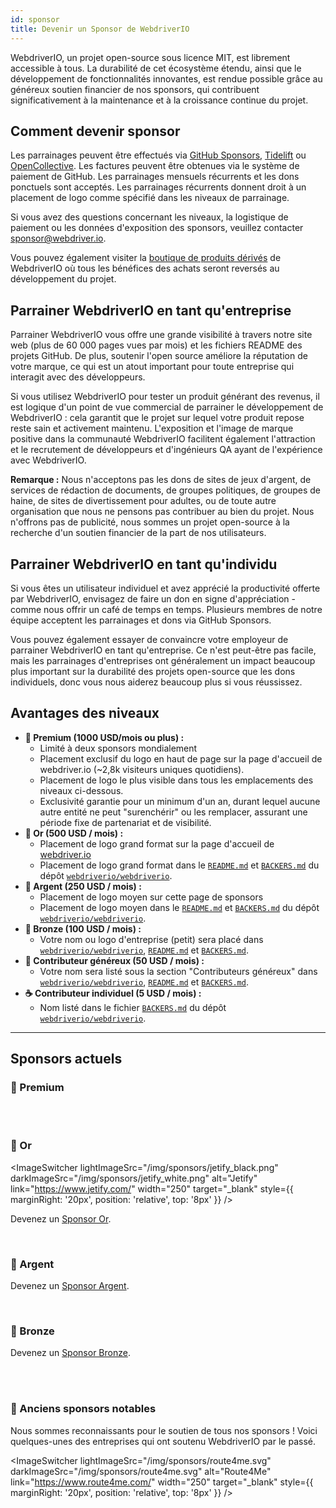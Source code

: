 ```yaml
---
id: sponsor
title: Devenir un Sponsor de WebdriverIO
---
```


WebdriverIO, un projet open-source sous licence MIT, est librement accessible à tous. La durabilité de cet écosystème étendu, ainsi que le développement de fonctionnalités innovantes, est rendue possible grâce au généreux soutien financier de nos sponsors, qui contribuent significativement à la maintenance et à la croissance continue du projet.

## Comment devenir sponsor​
Les parrainages peuvent être effectués via [GitHub Sponsors](https://github.com/sponsors/webdriverio), [Tidelift](enterprise) ou [OpenCollective](https://opencollective.com/webdriverio). Les factures peuvent être obtenues via le système de paiement de GitHub. Les parrainages mensuels récurrents et les dons ponctuels sont acceptés. Les parrainages récurrents donnent droit à un placement de logo comme spécifié dans les niveaux de parrainage.

Si vous avez des questions concernant les niveaux, la logistique de paiement ou les données d'exposition des sponsors, veuillez contacter [sponsor@webdriver.io](mailto:sponsor@webdriver.io).

Vous pouvez également visiter la [boutique de produits dérivés](https://shop.webdriver.io/) de WebdriverIO où tous les bénéfices des achats seront reversés au développement du projet.

## Parrainer WebdriverIO en tant qu'entreprise​
Parrainer WebdriverIO vous offre une grande visibilité à travers notre site web (plus de 60 000 pages vues par mois) et les fichiers README des projets GitHub. De plus, soutenir l'open source améliore la réputation de votre marque, ce qui est un atout important pour toute entreprise qui interagit avec des développeurs.

Si vous utilisez WebdriverIO pour tester un produit générant des revenus, il est logique d'un point de vue commercial de parrainer le développement de WebdriverIO : cela garantit que le projet sur lequel votre produit repose reste sain et activement maintenu. L'exposition et l'image de marque positive dans la communauté WebdriverIO facilitent également l'attraction et le recrutement de développeurs et d'ingénieurs QA ayant de l'expérience avec WebdriverIO.

__Remarque :__ Nous n'acceptons pas les dons de sites de jeux d'argent, de services de rédaction de documents, de groupes politiques, de groupes de haine, de sites de divertissement pour adultes, ou de toute autre organisation que nous ne pensons pas contribuer au bien du projet. Nous n'offrons pas de publicité, nous sommes un projet open-source à la recherche d'un soutien financier de la part de nos utilisateurs.

## Parrainer WebdriverIO en tant qu'individu​
Si vous êtes un utilisateur individuel et avez apprécié la productivité offerte par WebdriverIO, envisagez de faire un don en signe d'appréciation - comme nous offrir un café de temps en temps. Plusieurs membres de notre équipe acceptent les parrainages et dons via GitHub Sponsors.

Vous pouvez également essayer de convaincre votre employeur de parrainer WebdriverIO en tant qu'entreprise. Ce n'est peut-être pas facile, mais les parrainages d'entreprises ont généralement un impact beaucoup plus important sur la durabilité des projets open-source que les dons individuels, donc vous nous aiderez beaucoup plus si vous réussissez.

## Avantages des niveaux​

- __💎 Premium (1000 USD/mois ou plus) :__
  - Limité à deux sponsors mondialement
  - Placement exclusif du logo en haut de page sur la page d'accueil de webdriver.io (~2,8k visiteurs uniques quotidiens).
  - Placement de logo le plus visible dans tous les emplacements des niveaux ci-dessous.
  - Exclusivité garantie pour un minimum d'un an, durant lequel aucune autre entité ne peut "surenchérir" ou les remplacer, assurant une période fixe de partenariat et de visibilité.
- __🥇 Or (500 USD / mois) :__
  - Placement de logo grand format sur la page d'accueil de [webdriver.io](https://webdriver.io/)
  - Placement de logo grand format dans le [`README.md`](https://github.com/webdriverio/webdriverio/blob/main/README.md) et [`BACKERS.md`](https://github.com/webdriverio/webdriverio/blob/main/BACKERS.md) du dépôt [`webdriverio/webdriverio`](https://github.com/webdriverio/webdriverio).
- __🥈 Argent (250 USD / mois) :__
  - Placement de logo moyen sur cette page de sponsors
  - Placement de logo moyen dans le [`README.md`](https://github.com/webdriverio/webdriverio/blob/main/README.md) et [`BACKERS.md`](https://github.com/webdriverio/webdriverio/blob/main/BACKERS.md) du dépôt [`webdriverio/webdriverio`](https://github.com/webdriverio/webdriverio).
- __🥉 Bronze (100 USD / mois) :__
  - Votre nom ou logo d'entreprise (petit) sera placé dans [`webdriverio/webdriverio`](https://github.com/webdriverio/webdriverio), [`README.md`](https://github.com/webdriverio/webdriverio/blob/main/README.md) et [`BACKERS.md`](https://github.com/webdriverio/webdriverio/blob/main/BACKERS.md).
- __🍺 Contributeur généreux (50 USD / mois) :__
  - Votre nom sera listé sous la section "Contributeurs généreux" dans [`webdriverio/webdriverio`](https://github.com/webdriverio/webdriverio), [`README.md`](https://github.com/webdriverio/webdriverio/blob/main/README.md) et [`BACKERS.md`](https://github.com/webdriverio/webdriverio/blob/main/BACKERS.md).
- __☕️ Contributeur individuel (5 USD / mois) :__
  - Nom listé dans le fichier [`BACKERS.md`](https://github.com/webdriverio/webdriverio/blob/main/BACKERS.md) du dépôt [`webdriverio/webdriverio`](https://github.com/webdriverio/webdriverio).

---

## Sponsors actuels

### 💎 Premium

<ImageSwitcher
    lightImageSrc="/img/sponsors/browserstack_black.svg"
    darkImageSrc="/img/sponsors/browserstack_white.svg"
    alt="BrowserStack"
    target="_blank"
    link="https://www.browserstack.com/automation-webdriverio"
/>

<br />
<br />

### 🥇 Or

<ImageSwitcher
    lightImageSrc="/img/sponsors/jetify_black.png"
    darkImageSrc="/img/sponsors/jetify_white.png"
    alt="Jetify"
    link="https://www.jetify.com/"
    width="250"
    target="_blank"
    style={{ marginRight: '20px', position: 'relative', top: '8px' }}
/>

<ImageSwitcher
    lightImageSrc="/img/sponsors/lambdatest_black.svg"
    darkImageSrc="/img/sponsors/lambdatest_white.svg"
    alt="Lambdatest"
    target="_blank"
    link="https://www.lambdatest.com/"
    width="250"
/>

Devenez un [Sponsor Or](https://opencollective.com/webdriverio/contribute/gold-sponsor-26921/checkout?interval=month&amount=500&contributeAs=me).

<br />

### 🥈 Argent

<ImageSwitcher
    lightImageSrc="/img/sponsors/testingbot.svg"
    darkImageSrc="/img/sponsors/testingbot.svg"
    alt="TestingBot"
    link="https://testingbot.com/"
    width="150"
    target="_blank"
/>

Devenez un [Sponsor Argent](https://opencollective.com/webdriverio/contribute/silver-sponsor-69223/checkout?interval=month&amount=250&contributeAs=me).

<br />

### 🥉 Bronze

<ImageSwitcher
    lightImageSrc="/img/sponsors/eslint_black.svg"
    darkImageSrc="/img/sponsors/eslint_white.svg"
    alt="Eslint"
    target="_blank"
    link="https://eslint.org/"
    width="150"
/>

<ImageSwitcher
    lightImageSrc="/img/sponsors/gridlastic.png"
    darkImageSrc="/img/sponsors/gridlastic.png"
    alt="Gridlastic"
    target="_blank"
    link="https://www.gridlastic.com/webdriverio.html"
    width="150"
/>

Devenez un [Sponsor Bronze](https://opencollective.com/webdriverio/contribute/bronze-sponsor-69224/checkout?interval=month&amount=100&contributeAs=me).

<br />
<br />

### 🙇 Anciens sponsors notables

Nous sommes reconnaissants pour le soutien de tous nos sponsors ! Voici quelques-unes des entreprises qui ont soutenu WebdriverIO par le passé.

<ImageSwitcher
    lightImageSrc="/img/sponsors/saucelabs_black.svg"
    darkImageSrc="/img/sponsors/saucelabs_white.svg"
    alt="Sauce Labs"
    link="https://saucelabs.com/"
    width="150"
    target="_blank"
/>

<ImageSwitcher
    lightImageSrc="/img/sponsors/route4me.svg"
    darkImageSrc="/img/sponsors/route4me.svg"
    alt="Route4Me"
    link="https://www.route4me.com/"
    width="250"
    target="_blank"
    style={{ marginRight: '20px', position: 'relative', top: '8px' }}
/>